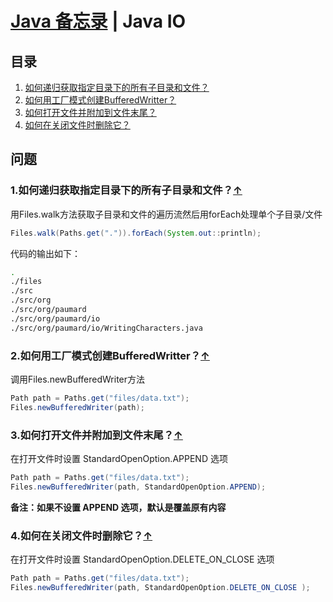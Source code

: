 # [Java 备忘录](README.md) | Java IO

## 目录
  1. [如何递归获取指定目录下的所有子目录和文件？](#recursively-ls)
  2. [如何用工厂模式创建BufferedWritter？](#create-buffered-writer)
  3. [如何打开文件并附加到文件末尾？](#append-to-file)
  4. [如何在关闭文件时删除它？](#delete-on-close)

## 问题
### 1.如何递归获取指定目录下的所有子目录和文件？<a name="recursively-ls"></a>[↑](#top)

用Files.walk方法获取子目录和文件的遍历流然后用forEach处理单个子目录/文件
```java
Files.walk(Paths.get(".")).forEach(System.out::println);
```
代码的输出如下：
```bash
.
./files
./src
./src/org
./src/org/paumard
./src/org/paumard/io
./src/org/paumard/io/WritingCharacters.java
```
### 2.如何用工厂模式创建BufferedWritter？<a name="create-buffered-writer"></a>[↑](#top)
调用Files.newBufferedWriter方法
```java
Path path = Paths.get("files/data.txt");
Files.newBufferedWriter(path);
```
### 3.如何打开文件并附加到文件末尾？<a name="append-to-file"></a>[↑](#top)
在打开文件时设置 StandardOpenOption.APPEND 选项
```java
Path path = Paths.get("files/data.txt");
Files.newBufferedWriter(path, StandardOpenOption.APPEND);
```
**备注：如果不设置 APPEND 选项，默认是覆盖原有内容**

### 4.如何在关闭文件时删除它？<a name="delete-on-close"></a>[↑](#top)
在打开文件时设置 StandardOpenOption.DELETE_ON_CLOSE 选项
```java
Path path = Paths.get("files/data.txt");
Files.newBufferedWriter(path, StandardOpenOption.DELETE_ON_CLOSE );
```

